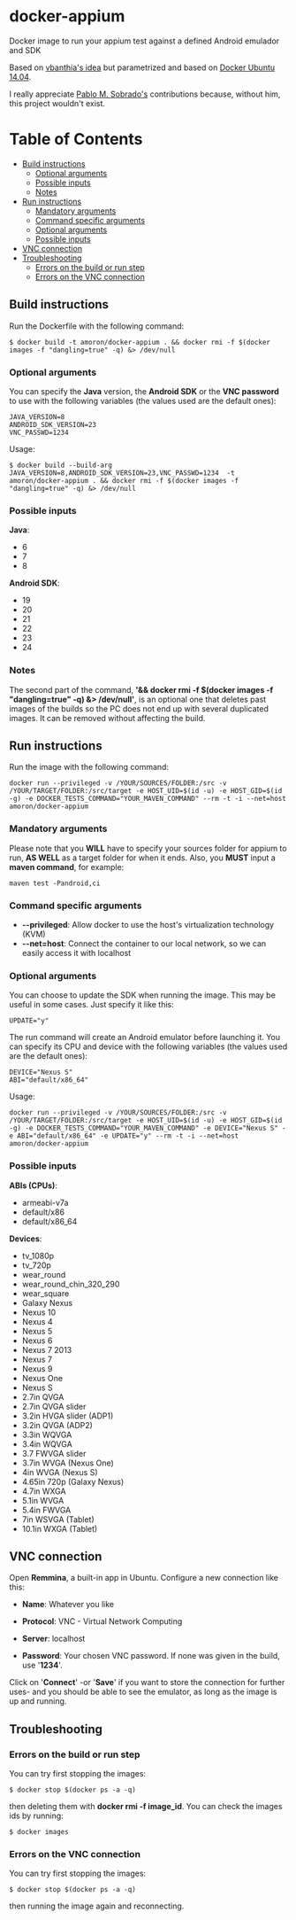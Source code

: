 # docker-appium
Docker image to run your appium test against a defined Android emulador and SDK

Based on <a href="https://github.com/vbanthia/docker-appium">vbanthia's idea</a> but parametrized and based on <a href="https://hub.docker.com/_/ubuntu/">Docker Ubuntu 14.04</a>.

I really appreciate [Pablo M. Sobrado's](https://github.com/pmsobrado) contributions because, without him, this project wouldn't exist.

# Table of Contents
  - [Build instructions](#build-instructions)
    - [Optional arguments](#optional-arguments)
    - [Possible inputs](#possible-inputs)
    - [Notes](#notes)
  - [Run instructions](#run-instructions)
    - [Mandatory arguments](#mandatory-arguments)
    - [Command specific arguments](#command-specific-arguments)
    - [Optional arguments](#optional-arguments-1)
    - [Possible inputs](#possible-inputs-1)
  - [VNC connection](#vnc-connection)
  - [Troubleshooting](#troubleshooting)
    - [Errors on the build or run step](#errors-on-the-build-or-run-step)
    - [Errors on the VNC connection](#errors-on-the-vnc-connection)


## Build instructions

Run the Dockerfile with the following command:

```
$ docker build -t amoron/docker-appium . && docker rmi -f $(docker images -f "dangling=true" -q) &> /dev/null
```

### Optional arguments

You can specify the **Java** version, the **Android SDK** or the **VNC password** to use with the following variables (the values used are the default ones):

```
JAVA_VERSION=8
ANDROID_SDK_VERSION=23
VNC_PASSWD=1234
```

Usage:
```
$ docker build --build-arg JAVA_VERSION=8,ANDROID_SDK_VERSION=23,VNC_PASSWD=1234  -t amoron/docker-appium . && docker rmi -f $(docker images -f "dangling=true" -q) &> /dev/null
```

### Possible inputs

**Java**:
- 6
- 7
- 8

**Android SDK**:
- 19
- 20
- 21
- 22
- 23
- 24

### Notes

The second part of the command, **'&& docker rmi -f $(docker images -f "dangling=true" -q) &> /dev/null'**, is an optional one that deletes past images of the builds so the PC does not end up with several duplicated images. It can be removed without affecting the build.

## Run instructions

Run the image with the following command:

```
docker run --privileged -v /YOUR/SOURCES/FOLDER:/src -v /YOUR/TARGET/FOLDER:/src/target -e HOST_UID=$(id -u) -e HOST_GID=$(id -g) -e DOCKER_TESTS_COMMAND="YOUR_MAVEN_COMMAND" --rm -t -i --net=host amoron/docker-appium
```

### Mandatory arguments

Please note that you **WILL** have to specify your sources folder for appium to run, **AS WELL** as a target folder for when it ends. Also, you **MUST** input a **maven command**, for example:

```
maven test -Pandroid,ci
```

### Command specific arguments

- **--privileged**: Allow docker to use the host's virtualization technology (KVM)
- **--net=host**: Connect the container to our local network, so we can easily access it with localhost

### Optional arguments

You can choose to update the SDK when running the image. This may be useful in some cases. Just specify it like this:

```
UPDATE="y"
```

The run command will create an Android emulator before launching it. You can specify its CPU and device with the following variables (the values used are the default ones):

```
DEVICE="Nexus S"
ABI="default/x86_64"
```

Usage:
```
docker run --privileged -v /YOUR/SOURCES/FOLDER:/src -v /YOUR/TARGET/FOLDER:/src/target -e HOST_UID=$(id -u) -e HOST_GID=$(id -g) -e DOCKER_TESTS_COMMAND="YOUR_MAVEN_COMMAND" -e DEVICE="Nexus S" -e ABI="default/x86_64" -e UPDATE="y" --rm -t -i --net=host amoron/docker-appium
```

### Possible inputs

**ABIs (CPUs)**:
- armeabi-v7a
- default/x86
- default/x86_64

**Devices**: 
- tv_1080p
- tv_720p
- wear_round
- wear_round_chin_320_290
- wear_square
- Galaxy Nexus
- Nexus 10
- Nexus 4
- Nexus 5
- Nexus 6
- Nexus 7 2013
- Nexus 7
- Nexus 9
- Nexus One
- Nexus S
- 2.7in QVGA
- 2.7in QVGA slider
- 3.2in HVGA slider (ADP1)
- 3.2in QVGA (ADP2)
- 3.3in WQVGA
- 3.4in WQVGA
- 3.7 FWVGA slider
- 3.7in WVGA (Nexus One)
- 4in WVGA (Nexus S)
- 4.65in 720p (Galaxy Nexus)
- 4.7in WXGA
- 5.1in WVGA
- 5.4in FWVGA
- 7in WSVGA (Tablet)
- 10.1in WXGA (Tablet)


## VNC connection

Open **Remmina**, a built-in app in Ubuntu. Configure a new connection like this:

- **Name**: Whatever you like

- **Protocol**: VNC - Virtual Network Computing

- **Server**: localhost

- **Password**: Your chosen VNC password. If none was given in the build, use '**1234**'.

Click on '**Connect**' -or '**Save**' if you want to store the connection for further uses- and you should be able to see the emulator, as long as the image is up and running.

## Troubleshooting

### Errors on the build or run step

You can try first stopping the images:

```
$ docker stop $(docker ps -a -q)
```

then deleting them with **docker rmi -f image_id**. You can check the images ids by running:

```
$ docker images
```

### Errors on the VNC connection

You can try first stopping the images:

```
$ docker stop $(docker ps -a -q)
```

then running the image again and reconnecting.
